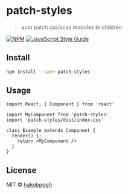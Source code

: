 # patch-styles

> auto patch css/scss modules to children

[![NPM](https://img.shields.io/npm/v/patch-styles.svg)](https://www.npmjs.com/package/patch-styles) [![JavaScript Style Guide](https://img.shields.io/badge/code_style-standard-brightgreen.svg)](https://standardjs.com)

## Install

```bash
npm install --save patch-styles
```

## Usage

```tsx
import React, { Component } from 'react'

import MyComponent from 'patch-styles'
import 'patch-styles/dist/index.css'

class Example extends Component {
  render() {;
    return <MyComponent />
  }
}
```

## License

MIT © [hakobpogh](https://github.com/hakobpogh)
